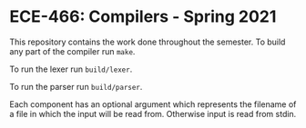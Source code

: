 # ECE-466: Compilers - Spring 2021

This repository contains the work done throughout the semester. To build any part of the compiler run `make`.

To run the lexer run `build/lexer`.

To run the parser run `build/parser`.

Each component has an optional argument which represents the filename of a file in which the input will be read from. Otherwise input is read from stdin.
